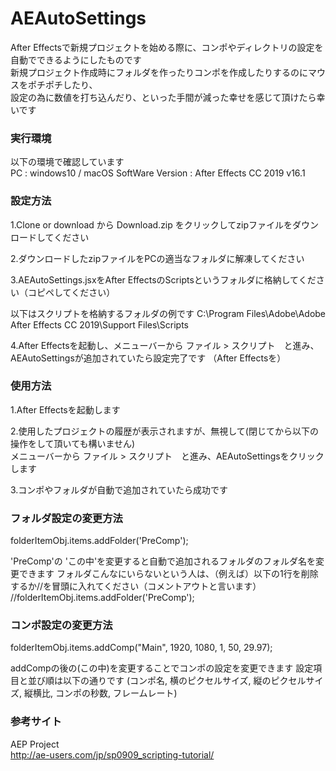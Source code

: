 # AEAutoSettings
After Effectsで新規プロジェクトを始める際に、コンポやディレクトリの設定を自動でできるようにしたものです  
新規プロジェクト作成時にフォルダを作ったりコンポを作成したりするのにマウスをポチポチしたり、  
設定の為に数値を打ち込んだり、といった手間が減った幸せを感じて頂けたら幸いです  

### 実行環境  
以下の環境で確認しています  
PC : windows10 / macOS
SoftWare Version : After Effects CC 2019 v16.1

### 設定方法  
1.Clone or download から Download.zip をクリックしてzipファイルをダウンロードしてください

2.ダウンロードしたzipファイルをPCの適当なフォルダに解凍してください

3.AEAutoSettings.jsxをAfter EffectsのScriptsというフォルダに格納してください（コピペしてください）

以下はスクリプトを格納するフォルダの例です
C:\Program Files\Adobe\Adobe After Effects CC 2019\Support Files\Scripts

4.After Effectsを起動し、メニューバーから ファイル > スクリプト　と進み、AEAutoSettingsが追加されていたら設定完了です
（After Effectsを）

### 使用方法
1.After Effectsを起動します

2.使用したプロジェクトの履歴が表示されますが、無視して(閉じてから以下の操作をして頂いても構いません)  
メニューバーから ファイル > スクリプト　と進み、AEAutoSettingsをクリックします

3.コンポやフォルダが自動で追加されていたら成功です

### フォルダ設定の変更方法
folderItemObj.items.addFolder('PreComp');

'PreComp'の 'この中'を変更すると自動で追加されるフォルダのフォルダ名を変更できます
フォルダこんなにいらないという人は、（例えば）以下の1行を削除するか//を冒頭に入れてください（コメントアウトと言います）
//folderItemObj.items.addFolder('PreComp');

### コンポ設定の変更方法
folderItemObj.items.addComp("Main", 1920, 1080, 1, 50, 29.97);

addCompの後の(この中)を変更することでコンポの設定を変更できます
設定項目と並び順は以下の通りです
(コンポ名, 横のピクセルサイズ, 縦のピクセルサイズ, 縦横比, コンポの秒数, フレームレート)

### 参考サイト
AEP Project  
http://ae-users.com/jp/sp0909_scripting-tutorial/



